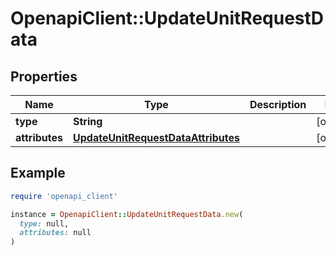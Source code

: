 # OpenapiClient::UpdateUnitRequestData

## Properties

| Name | Type | Description | Notes |
| ---- | ---- | ----------- | ----- |
| **type** | **String** |  | [optional] |
| **attributes** | [**UpdateUnitRequestDataAttributes**](UpdateUnitRequestDataAttributes.md) |  | [optional] |

## Example

```ruby
require 'openapi_client'

instance = OpenapiClient::UpdateUnitRequestData.new(
  type: null,
  attributes: null
)
```

